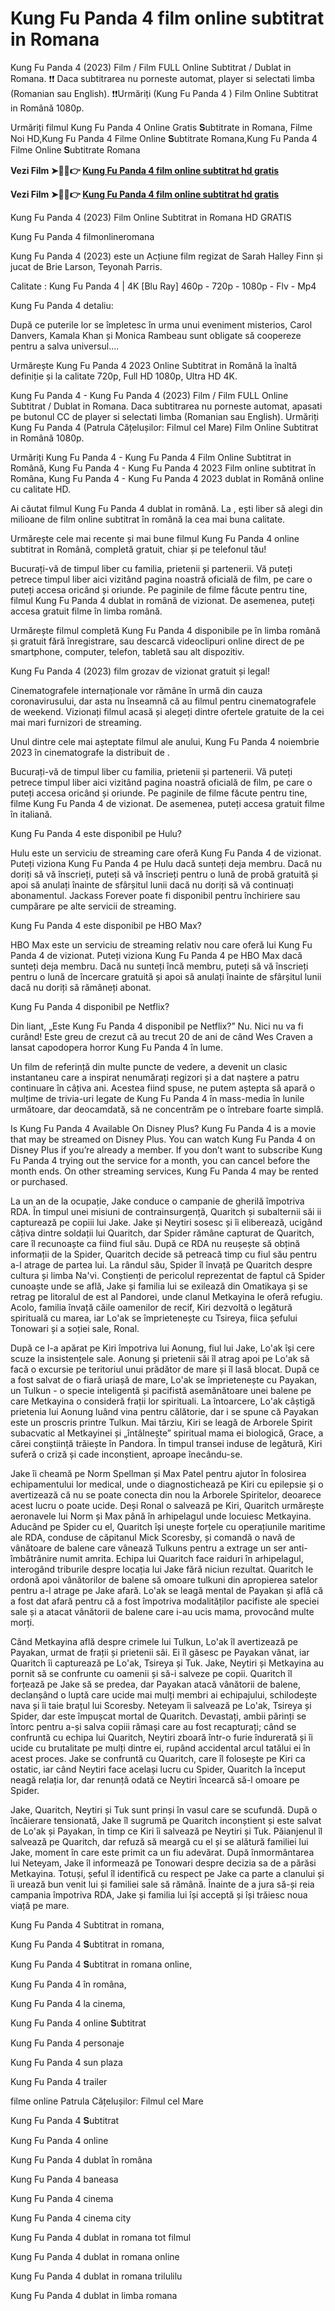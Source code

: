 # Kung Fu Panda 4 film online subtitrat in Romana

Kung Fu Panda 4 (2023) Film / Film FULL Online Subtitrat / Dublat in Romana. ❗❗️️ Daca subtitrarea nu porneste automat, player si selectati limba (Romanian sau English). ❗❗️️Urmăriți (Kung Fu Panda 4 ) Film Online Subtitrat in Română 1080p.

Urmăriți filmul Kung Fu Panda 4 Online Gratis 𝐒ubtitrate in Romana, Filme Noi HD,Kung Fu Panda 4 Filme Online 𝐒ubtitrate Romana,Kung Fu Panda 4 Filme Online 𝐒ubtitrate Romana

**Vezi Film ➤🔴✅👉 [Kung Fu Panda 4 film online subtitrat hd gratis](https://box-locker.org/ro/1011985/kung-fu-panda-4.html)**

**Vezi Film ➤🔴✅👉 [Kung Fu Panda 4 film online subtitrat hd gratis](https://box-locker.org/ro/1011985/kung-fu-panda-4.html)**

Kung Fu Panda 4 (2023) Film Online Subtitrat in Romana HD GRATIS

Kung Fu Panda 4 filmonlineromana

Kung Fu Panda 4 (2023) este un Acțiune film regizat de Sarah Halley Finn și jucat de Brie Larson, Teyonah Parris.

Calitate : Kung Fu Panda 4 | 4K [Blu Ray] 460p - 720p - 1080p - Flv - Mp4

Kung Fu Panda 4 detaliu:

După ce puterile lor se împletesc în urma unui eveniment misterios, Carol Danvers, Kamala Khan și Monica Rambeau sunt obligate să coopereze pentru a salva universul....

Urmărește Kung Fu Panda 4 2023 Online Subtitrat in Română la înaltă definiție și la calitate 720p, Full HD 1080p, Ultra HD 4K.

Kung Fu Panda 4 - Kung Fu Panda 4 (2023) Film / Film FULL Online Subtitrat / Dublat in Romana. Daca subtitrarea nu porneste automat, apasati pe butonul CC de player si selectati limba (Romanian sau English). Urmăriți Kung Fu Panda 4 (Patrula Cățelușilor: Filmul cel Mare) Film Online Subtitrat in Română 1080p.

Urmăriți Kung Fu Panda 4 - Kung Fu Panda 4 Film Online Subtitrat in Română, Kung Fu Panda 4 - Kung Fu Panda 4 2023 Film online subtitrat în Româna, Kung Fu Panda 4 - Kung Fu Panda 4 2023 dublat in Română online cu calitate HD.

Ai căutat filmul Kung Fu Panda 4 dublat in română. La , ești liber să alegi din milioane de film online subtitrat în română la cea mai buna calitate.

Urmărește cele mai recente și mai bune filmul Kung Fu Panda 4 online subtitrat in Română, completă gratuit, chiar și pe telefonul tău!

Bucurați-vă de timpul liber cu familia, prietenii și partenerii. Vă puteți petrece timpul liber aici vizitând pagina noastră oficială de film, pe care o puteți accesa oricând și oriunde. Pe paginile de filme făcute pentru tine, filmul Kung Fu Panda 4 dublat in română de vizionat. De asemenea, puteți accesa gratuit filme în limba română.

Urmărește filmul completă Kung Fu Panda 4 disponibile pe în limba română și gratuit fără înregistrare, sau descarcă videoclipuri online direct de pe smartphone, computer, telefon, tabletă sau alt dispozitiv.

Kung Fu Panda 4 (2023) film grozav de vizionat gratuit și legal!

Cinematografele internaționale vor rămâne în urmă din cauza coronavirusului, dar asta nu înseamnă că au filmul pentru cinematografele de weekend. Vizionați filmul acasă și alegeți dintre ofertele gratuite de la cei mai mari furnizori de streaming.

Unul dintre cele mai așteptate filmul ale anului, Kung Fu Panda 4 noiembrie 2023 în cinematografe la distribuit de .

Bucurați-vă de timpul liber cu familia, prietenii și partenerii. Vă puteți petrece timpul liber aici vizitând pagina noastră oficială de film, pe care o puteți accesa oricând și oriunde. Pe paginile de filme făcute pentru tine, filme Kung Fu Panda 4 de vizionat. De asemenea, puteți accesa gratuit filme în italiană.

Kung Fu Panda 4 este disponibil pe Hulu?

Hulu este un serviciu de streaming care oferă Kung Fu Panda 4 de vizionat. Puteți viziona Kung Fu Panda 4 pe Hulu dacă sunteți deja membru. Dacă nu doriți să vă înscrieți, puteți să vă înscrieți pentru o lună de probă gratuită și apoi să anulați înainte de sfârșitul lunii dacă nu doriți să vă continuați abonamentul. Jackass Forever poate fi disponibil pentru închiriere sau cumpărare pe alte servicii de streaming.

Kung Fu Panda 4 este disponibil pe HBO Max?

HBO Max este un serviciu de streaming relativ nou care oferă lui Kung Fu Panda 4 de vizionat. Puteți viziona Kung Fu Panda 4 pe HBO Max dacă sunteți deja membru. Dacă nu sunteți încă membru, puteți să vă înscrieți pentru o lună de încercare gratuită și apoi să anulați înainte de sfârșitul lunii dacă nu doriți să rămâneți abonat.

Kung Fu Panda 4 disponibil pe Netflix?

Din liant, „Este Kung Fu Panda 4 disponibil pe Netflix?” Nu. Nici nu va fi curând! Este greu de crezut că au trecut 20 de ani de când Wes Craven a lansat capodopera horror Kung Fu Panda 4 în lume.

Un film de referință din multe puncte de vedere, a devenit un clasic instantaneu care a inspirat nenumărați regizori și a dat naștere a patru continuare în câțiva ani. Acestea fiind spuse, ne putem aștepta să apară o mulțime de trivia-uri legate de Kung Fu Panda 4 în mass-media în lunile următoare, dar deocamdată, să ne concentrăm pe o întrebare foarte simplă.

Is Kung Fu Panda 4 Available On Disney Plus? Kung Fu Panda 4 is a movie that may be streamed on Disney Plus. You can watch Kung Fu Panda 4 on Disney Plus if you’re already a member. If you don’t want to subscribe Kung Fu Panda 4 trying out the service for a month, you can cancel before the month ends. On other streaming services, Kung Fu Panda 4 may be rented or purchased.

La un an de la ocupație, Jake conduce o campanie de gherilă împotriva RDA. În timpul unei misiuni de contrainsurgență, Quaritch și subalternii săi ii capturează pe copiii lui Jake. Jake și Neytiri sosesc și îi eliberează, ucigând câțiva dintre soldații lui Quaritch, dar Spider rămâne capturat de Quaritch, care îl recunoaște ca fiind fiul său. După ce RDA nu reușește să obțină informații de la Spider, Quaritch decide să petreacă timp cu fiul său pentru a-l atrage de partea lui. La rândul său, Spider îl învață pe Quaritch despre cultura și limba Na'vi. Conștienți de pericolul reprezentat de faptul că Spider cunoaște unde se află, Jake și familia lui se exilează din Omatikaya și se retrag pe litoralul de est al Pandorei, unde clanul Metkayina le oferă refugiu. Acolo, familia învață căile oamenilor de recif, Kiri dezvoltă o legătură spirituală cu marea, iar Lo'ak se împrietenește cu Tsireya, fiica șefului Tonowari și a soției sale, Ronal.

După ce l-a apărat pe Kiri împotriva lui Aonung, fiul lui Jake, Lo'ak își cere scuze la insistențele sale. Aonung și prietenii săi îl atrag apoi pe Lo'ak să facă o excursie pe teritoriul unui prădător de mare și îl lasă blocat. După ce a fost salvat de o fiară uriașă de mare, Lo'ak se împrietenește cu Payakan, un Tulkun - o specie inteligentă și pacifistă asemănătoare unei balene pe care Metkayina o consideră frații lor spirituali. La întoarcere, Lo'ak câștigă prietenia lui Aonung luând vina pentru călătorie, dar i se spune că Payakan este un proscris printre Tulkun. Mai târziu, Kiri se leagă de Arborele Spirit subacvatic al Metkayinei și „întâlnește” spiritual mama ei biologică, Grace, a cărei conștiință trăiește în Pandora. În timpul transei induse de legătură, Kiri suferă o criză și cade inconștient, aproape înecându-se.

Jake îi cheamă pe Norm Spellman și Max Patel pentru ajutor în folosirea echipamentului lor medical, unde o diagnostichează pe Kiri cu epilepsie și o avertizează că nu se poate conecta din nou la Arborele Spiritelor, deoarece acest lucru o poate ucide. Deși Ronal o salvează pe Kiri, Quaritch urmărește aeronavele lui Norm și Max până în arhipelagul unde locuiesc Metkayina. Aducând pe Spider cu el, Quaritch își unește forțele cu operațiunile maritime ale RDA, conduse de căpitanul Mick Scoresby, și comandă o navă de vânătoare de balene care vânează Tulkuns pentru a extrage un ser anti-îmbătrânire numit amrita. Echipa lui Quaritch face raiduri în arhipelagul, interogând triburile despre locația lui Jake fără niciun rezultat. Quaritch le ordonă apoi vânătorilor de balene să omoare tulkuni din apropierea satelor pentru a-l atrage pe Jake afară. Lo'ak se leagă mental de Payakan și află că a fost dat afară pentru că a fost împotriva modalităților pacifiste ale speciei sale și a atacat vânătorii de balene care i-au ucis mama, provocând multe morți.

Când Metkayina află despre crimele lui Tulkun, Lo'ak îl avertizează pe Payakan, urmat de frații și prietenii săi. Ei îl găsesc pe Payakan vânat, iar Quaritch îi capturează pe Lo'ak, Tsireya și Tuk. Jake, Neytiri și Metkayina au pornit să se confrunte cu oamenii și să-i salveze pe copii. Quaritch îl forțează pe Jake să se predea, dar Payakan atacă vânătorii de balene, declanșând o luptă care ucide mai mulți membri ai echipajului, schilodește nava și îi taie brațul lui Scoresby. Neteyam îi salvează pe Lo'ak, Tsireya și Spider, dar este împușcat mortal de Quaritch. Devastați, ambii părinți se întorc pentru a-și salva copiii rămași care au fost recapturați; când se confruntă cu echipa lui Quaritch, Neytiri zboară într-o furie îndurerată și îi ucide cu brutalitate pe mulți dintre ei, rupând accidental arcul tatălui ei în acest proces. Jake se confruntă cu Quaritch, care îl folosește pe Kiri ca ostatic, iar când Neytiri face același lucru cu Spider, Quaritch la început neagă relația lor, dar renunță odată ce Neytiri încearcă să-l omoare pe Spider.

Jake, Quaritch, Neytiri și Tuk sunt prinși în vasul care se scufundă. După o încăierare tensionată, Jake îl sugrumă pe Quaritch inconștient și este salvat de Lo'ak și Payakan, în timp ce Kiri îi salvează pe Neytiri și Tuk. Păianjenul îl salvează pe Quaritch, dar refuză să meargă cu el și se alătură familiei lui Jake, moment în care este primit ca un fiu adevărat. După înmormântarea lui Neteyam, Jake îl informează pe Tonowari despre decizia sa de a părăsi Metkayina. Totuși, șeful îl identifică cu respect pe Jake ca parte a clanului și îi urează bun venit lui și familiei sale să rămână. Înainte de a jura să-și reia campania împotriva RDA, Jake și familia lui își acceptă și își trăiesc noua viață pe mare.

Kung Fu Panda 4 Subtitrat in romana,

Kung Fu Panda 4 𝐒ubtitrat in romana,

Kung Fu Panda 4 𝐒ubtitrat in romana online,

Kung Fu Panda 4 în româna,

Kung Fu Panda 4 la cinema,

Kung Fu Panda 4 online 𝐒ubtitrat

Kung Fu Panda 4 personaje

Kung Fu Panda 4 sun plaza

Kung Fu Panda 4 trailer

filme online Patrula Cățelușilor: Filmul cel Mare

Kung Fu Panda 4 𝐒ubtitrat

Kung Fu Panda 4 online

Kung Fu Panda 4 dublat în româna

Kung Fu Panda 4 baneasa

Kung Fu Panda 4 cinema

Kung Fu Panda 4 cinema city

Kung Fu Panda 4 dublat in romana tot filmul

Kung Fu Panda 4 dublat in romana online

Kung Fu Panda 4 dublat in romana trilulilu

Kung Fu Panda 4 dublat in limba romana
